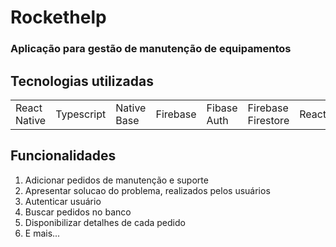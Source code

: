 ﻿# Rockethelp

###  Aplicação para gestão de manutenção de equipamentos


## Tecnologias utilizadas 

<table>
  <tr>
    <td> React Native </td>
    <td> Typescript </td>
    <td> Native Base</td>
    <td> Firebase </td>
    <td> Fibase Auth </td>
    <td> Firebase Firestore</td>
    <td> ReactJS</td>
  </tr>
</table>


## Funcionalidades

1. Adicionar pedidos de manutenção e suporte
2. Apresentar solucao do problema, realizados pelos usuários
4. Autenticar usuário
5. Buscar pedidos no banco
6. Disponibilizar detalhes de cada pedido
7. E mais... 

